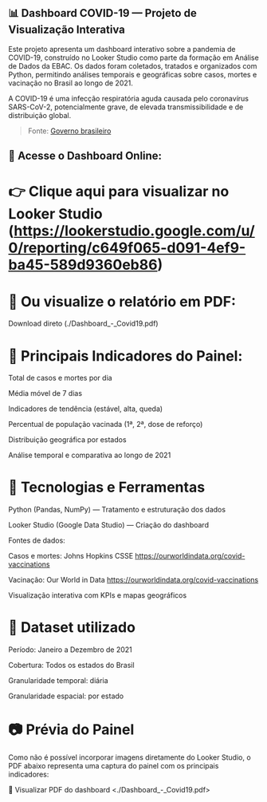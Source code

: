 ## 📊 Dashboard COVID-19 — Projeto de Visualização Interativa

Este projeto apresenta um dashboard interativo sobre a pandemia de COVID-19, construído no Looker Studio como parte da formação em Análise de Dados da EBAC. Os dados foram coletados, tratados e organizados com Python, permitindo análises temporais e geográficas sobre casos, mortes e vacinação no Brasil ao longo de 2021.

A COVID-19 é uma infecção respiratória aguda causada pelo coronavírus SARS-CoV-2, potencialmente grave, de elevada transmissibilidade e de distribuição global.

> Fonte: [Governo brasileiro](https://www.gov.br/saude/pt-br/assuntos/coronavirus)

## 🔗 Acesse o Dashboard Online:
# 👉 Clique aqui para visualizar no Looker Studio (https://lookerstudio.google.com/u/0/reporting/c649f065-d091-4ef9-ba45-589d9360eb86)

# 📄 Ou visualize o relatório em PDF:
Download direto (./Dashboard_-_Covid19.pdf)

# 📌 Principais Indicadores do Painel:

Total de casos e mortes por dia

Média móvel de 7 dias

Indicadores de tendência (estável, alta, queda)

Percentual de população vacinada (1ª, 2ª, dose de reforço)

Distribuição geográfica por estados

Análise temporal e comparativa ao longo de 2021

# 🧰 Tecnologias e Ferramentas
Python (Pandas, NumPy) — Tratamento e estruturação dos dados

Looker Studio (Google Data Studio) — Criação do dashboard

Fontes de dados:

Casos e mortes: Johns Hopkins CSSE <https://ourworldindata.org/covid-vaccinations>

Vacinação: Our World in Data <https://ourworldindata.org/covid-vaccinations>

Visualização interativa com KPIs e mapas geográficos

# 🧪 Dataset utilizado

Período: Janeiro a Dezembro de 2021

Cobertura: Todos os estados do Brasil

Granularidade temporal: diária

Granularidade espacial: por estado

# 📷 Prévia do Painel

Como não é possível incorporar imagens diretamente do Looker Studio, o PDF abaixo representa uma captura do painel com os principais indicadores:

📄 Visualizar PDF do dashboard <./Dashboard_-_Covid19.pdf>

